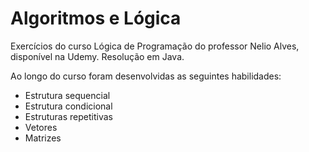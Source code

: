 # Algoritmos e Lógica

Exercícios do curso Lógica de Programação do professor Nelio Alves, disponível na Udemy. Resolução em Java.

Ao longo do curso foram desenvolvidas as seguintes habilidades:
- Estrutura sequencial
- Estrutura condicional
- Estruturas repetitivas
- Vetores
- Matrizes





